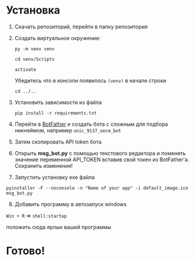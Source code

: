 # Установка

1. Скачать репозиторий, перейти в папку репозитория
2. Создать виртуальное окружение:
   
   
   `py -m venv venv`
   
   `cd venv/Scripts`

   `activate`

   Убедитесь что в консоли появилось `(venv)` в начале строки
   
   `cd ../..`

3. Установить зависимости из файла
   
   `pip install -r requirements.txt`

4. Перейти в [BotFather](https://t.me/botfather) и создать бота с сложным для подбора никнеймом, например `unic_9137_oecm_bot`
5. Затем скопировать API token бота
6. Открыть **msg_bot.py** с помощью текстового редактора и поменять значение переменной API_TOKEN вставив свой токен из BotFather'а. Сохранить изменения!
7. Запустить установку exe файла

  `pyinstaller -F --noconsole -n "Name of your app" -i default_image.ico msg_bot.py`

8. Добавить программу в автозапуск windows 

`Win + R` => `shell:startup`

положить сюда ярлык вашей программы

# Готово!
